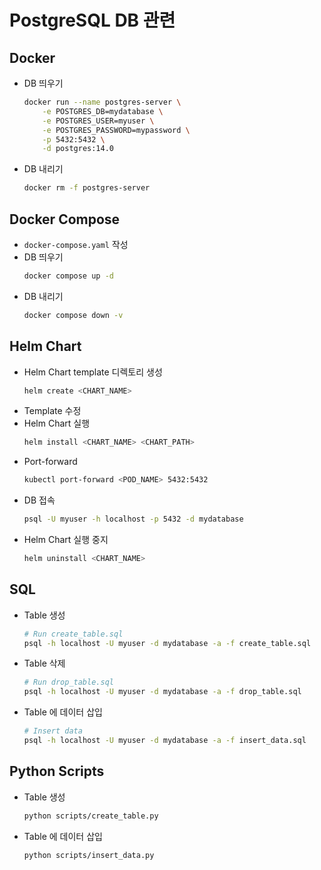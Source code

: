 # PostgreSQL DB 관련
## Docker
- DB 띄우기
    ```bash
    docker run --name postgres-server \
        -e POSTGRES_DB=mydatabase \
        -e POSTGRES_USER=myuser \
        -e POSTGRES_PASSWORD=mypassword \
        -p 5432:5432 \
        -d postgres:14.0
    ```
- DB 내리기
    ```bash
    docker rm -f postgres-server
    ```

## Docker Compose
- `docker-compose.yaml` 작성
- DB 띄우기
    ```bash
    docker compose up -d
    ```
- DB 내리기
    ```bash
    docker compose down -v
    ```

## Helm Chart
- Helm Chart template 디렉토리 생성
    ```bash
    helm create <CHART_NAME>
    ```
- Template 수정
- Helm Chart 실행
    ```bash
    helm install <CHART_NAME> <CHART_PATH>
    ```
- Port-forward
    ```bash
    kubectl port-forward <POD_NAME> 5432:5432
    ```
- DB 접속
    ```bash
    psql -U myuser -h localhost -p 5432 -d mydatabase
    ```
- Helm Chart 실행 중지
    ```bash
    helm uninstall <CHART_NAME>
    ```

## SQL
- Table 생성
    ```bash
    # Run create_table.sql
    psql -h localhost -U myuser -d mydatabase -a -f create_table.sql
    ```
- Table 삭제
    ```bash
    # Run drop_table.sql
    psql -h localhost -U myuser -d mydatabase -a -f drop_table.sql
    ```
- Table 에 데이터 삽입
    ```bash
    # Insert data
    psql -h localhost -U myuser -d mydatabase -a -f insert_data.sql
    ```

## Python Scripts
- Table 생성
    ```bash
    python scripts/create_table.py
    ```
- Table 에 데이터 삽입
    ```bash
    python scripts/insert_data.py
    ```
